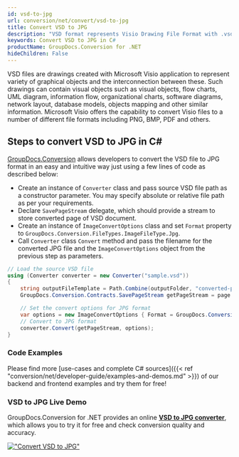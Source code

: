 ```yaml
---
id: vsd-to-jpg
url: conversion/net/convert/vsd-to-jpg
title: Convert VSD to JPG
description: "VSD format represents Visio Drawing File Format with .vsd extension. Learn how to convert VSD to JPG file programmatically in C# language using GroupDocs.Conversion for .NET library."
keywords: Convert VSD to JPG in C#
productName: GroupDocs.Conversion for .NET
hideChildren: False
---
```


VSD files are drawings created with Microsoft Visio application to represent variety of graphical objects and the interconnection between these. Such drawings can contain visual objects such as visual objects, flow charts, UML diagram, information flow, organizational charts, software diagrams, network layout, database models, objects mapping and other similar information. Microsoft Visio offers the capability to convert Visio files to a number of different file formats including PNG, BMP, PDF and others.

## Steps to convert VSD to JPG in C#

[GroupDocs.Conversion](https://products.groupdocs.com/conversion/net) allows developers to convert the VSD file to JPG format in an easy and intuitive way just using a few lines of code as described below:

* Create an instance of `Converter` class and pass source VSD file path as a constructor parameter. You may specify absolute or relative file path as per your requirements. 
* Declare `SavePageStream` delegate, which should provide a stream to store converted page of VSD document.
* Create an instance of `ImageConvertOptions` class and set `Format` property to `GroupDocs.Conversion.FileTypes.ImageFileType.Jpg`.
* Call `Converter` class `Convert` method and pass the filename for the converted JPG file and the `ImageConvertOptions` object from the previous step as parameters.

```csharp
// Load the source VSD file
using (Converter converter = new Converter("sample.vsd"))
{
    string outputFileTemplate = Path.Combine(outputFolder, "converted-page-{0}.jpg");
    GroupDocs.Conversion.Contracts.SavePageStream getPageStream = page => new FileStream(string.Format(outputFileTemplate, page), FileMode.Create);

    // Set the convert options for JPG format
    var options = new ImageConvertOptions { Format = GroupDocs.Conversion.FileTypes.ImageFileType.Jpg };   
    // Convert to JPG format
    converter.Convert(getPageStream, options);
}
```

### Code Examples

Please find more [use-cases and complete C# sources]({{< ref "conversion/net/developer-guide/examples-and-demos.md" >}}) of our backend and frontend examples and try them for free!

### VSD to JPG Live Demo

GroupDocs.Conversion for .NET provides an online [**VSD to JPG converter**](https://products.groupdocs.app/conversion/vsd-to-jpg), which allows you to try it for free and check conversion quality and accuracy.

[!["Convert VSD to JPG"](conversion/net/images/convert-to-jpg/convert-vsd-to-jpg.png)](https://products.groupdocs.app/conversion/vsd-to-jpg)